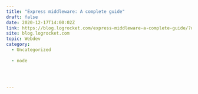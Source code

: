 ```yaml
---
title: "Express middleware: A complete guide"
draft: false
date: 2020-12-17T14:00:02Z
link: https://blog.logrocket.com/express-middleware-a-complete-guide/?utm_medium=RSS&utm_source=hune
site: blog.logrocket.com
topic: Webdev
category:
  - Uncategorized
  
  - node
  
   
  

---
```

